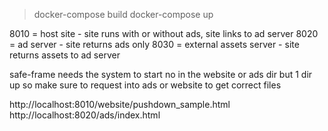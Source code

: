 > docker-compose build
> docker-compose up

8010 = host site - site runs with or without ads, site links to ad server
8020 = ad server - site returns ads only
8030 = external assets server - site returns assets to ad server

safe-frame needs the system to start no in the website or ads dir but 1 dir up so make sure
to request into ads or website to get correct files


http://localhost:8010/website/pushdown_sample.html
http://localhost:8020/ads/index.html